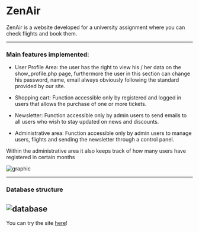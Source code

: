 # ZenAir


ZenAir is a website developed for a university assignment where you can check flights and book them.

----------------------------------------------------------------------------------------------------
### **Main features implemented:**

* User Profile Area: the user has the right to view his / her data on the show_profile.php page, furthermore the user in this section can change his password, name, email always obviously following the standard provided by our site.

* Shopping cart: Function accessible only by registered and logged in users that allows the purchase of one or more tickets.

* Newsletter: Function accessible only by admin users to send emails to all users who wish to stay updated on news and discounts.

* Administrative area: Function accessible only by admin users to manage users, flights and sending the newsletter through a control panel.

Within the administrative area it also keeps track of how many users have registered in certain months


![graphic](https://user-images.githubusercontent.com/59747500/126040528-0e12663f-5b7f-45a2-b8a5-66f584c5bd63.png)


----------------------------------------------------------------------------------------------------
### **Database structure**
![database](https://user-images.githubusercontent.com/59747500/126040314-a3012ae9-fb75-4b4b-a191-328f2c234940.png)
----------------------------------------------------------------------------------------------------

You can try the site [here](https://webdev19.dibris.unige.it/~S4638131/)!
